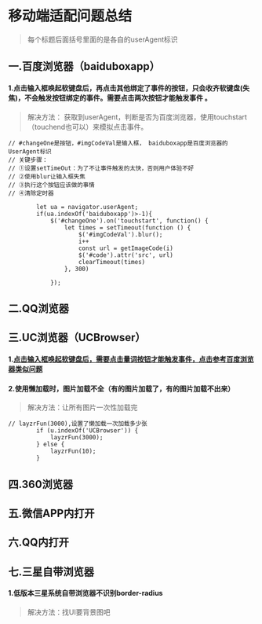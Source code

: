 # 移动端适配问题总结
>每个标题后面括号里面的是各自的userAgent标识
## 一.百度浏览器（baiduboxapp）
#### 1.点击输入框唤起软键盘后，再点击其他绑定了事件的按钮，只会收齐软键盘(失焦)，不会触发按钮绑定的事件。<a id="twice">需要点击两次按钮才能触发事件<a> 。
> 解决方法：
> 获取到userAgent，判断是否为百度浏览器，使用touchstart（touchend也可以）来模拟点击事件。
```angular2html
// #changeOne是按钮，#imgCodeVal是输入框， baiduboxapp是百度浏览器的UserAgent标识
// 关键步骤： 
// ①设置setTimeOut：为了不让事件触发的太快，否则用户体验不好
// ②使用blur让输入框失焦
// ③执行这个按钮应该做的事情
// ④清除定时器

        let ua = navigator.userAgent;
        if(ua.indexOf('baiduboxapp')>-1){
            $('#changeOne').on('touchstart', function() {
                let times = setTimeout(function () {
                    $('#imgCodeVal').blur(); 
                    i++
                    const url = getImageCode(i)
                    $('#code').attr('src', url)
                    clearTimeout(times)
                }, 300)

            });
```

## 二.QQ浏览器

## 三.UC浏览器（UCBrowser）
#### 1.[点击输入框唤起软键盘后，需要点击量词按钮才能触发事件，点击参考百度浏览器类似问题](#twice)
#### 2.使用懒加载时，图片加载不全（有的图片加载了，有的图片加载不出来）
> 解决方法：让所有图片一次性加载完
```apple js
// layzrFun(3000),设置了懒加载一次加载多少张
        if (u.indexOf('UCBrowser')) {
            layzrFun(3000);
        } else {
            layzrFun(10);
        }

```

## 四.360浏览器

## 五.微信APP内打开

## 六.QQ内打开

## 七.三星自带浏览器
#### 1.低版本三星系统自带浏览器不识别border-radius
> 解决方法：找UI要背景图吧
